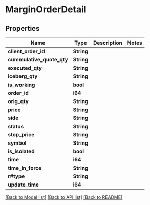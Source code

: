 # MarginOrderDetail

## Properties

Name | Type | Description | Notes
------------ | ------------- | ------------- | -------------
**client_order_id** | **String** |  | 
**cummulative_quote_qty** | **String** |  | 
**executed_qty** | **String** |  | 
**iceberg_qty** | **String** |  | 
**is_working** | **bool** |  | 
**order_id** | **i64** |  | 
**orig_qty** | **String** |  | 
**price** | **String** |  | 
**side** | **String** |  | 
**status** | **String** |  | 
**stop_price** | **String** |  | 
**symbol** | **String** |  | 
**is_isolated** | **bool** |  | 
**time** | **i64** |  | 
**time_in_force** | **String** |  | 
**r#type** | **String** |  | 
**update_time** | **i64** |  | 

[[Back to Model list]](../README.md#documentation-for-models) [[Back to API list]](../README.md#documentation-for-api-endpoints) [[Back to README]](../README.md)


